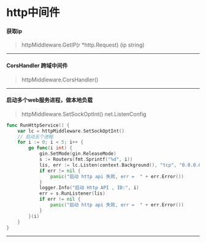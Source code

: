 # http中间件


#### 获取ip
> httpMiddleware.GetIP(r *http.Request) (ip string)

---

####  CorsHandler 跨域中间件
> httpMiddleware.CorsHandler()

---

#### 启动多个web服务进程，做本地负载
> httpMiddleware.SetSockOptInt() net.ListenConfig

```go
func RunHttpService() {
	var lc = httpMiddleware.SetSockOptInt()
	// 启动五个进程
	for i := 0; i < 5; i++ {
		go func(i int) {
			gin.SetMode(gin.ReleaseMode)
			s := Routers(fmt.Sprintf("%d", i))
			lis, err := lc.Listen(context.Background(), "tcp", "0.0.0.0:14444")
			if err != nil {
				panic("启动 http api 失败, err =  " + err.Error())
			}
			logger.Info("启动 Http API , ID:", i)
			err = s.RunListener(lis)
			if err != nil {
				panic("启动 http api 失败, err =  " + err.Error())
			}
		}(i)
	}
}
```

---